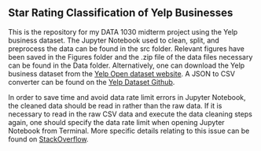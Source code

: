 ## Star Rating Classification of Yelp Businesses

This is the repository for my DATA 1030 midterm project using the Yelp business dataset.
The Jupyter Notebook used to clean, split, and preprocess the data can be found in the src folder. 
Relevant figures have been saved in the Figures folder and the .zip file of the data files necessary can be found in the Data folder.
Alternatively, one can download the Yelp business dataset from the [Yelp Open dataset website](https://www.yelp.com/dataset).
A JSON to CSV converter can be found on the [Yelp Dataset Github](https://github.com/Yelp/dataset-examples).

In order to save time and avoid data rate limit errors in Jupyter Notebook, the cleaned data should be read in rather than the raw data.
If it is necessary to read in the raw CSV data and execute the data cleaning steps again, one should specify the data rate limit when opening Jupyter Notebook from Terminal. More specific details relating to this issue can be found on [StackOverflow](https://stackoverflow.com/questions/43288550/iopub-data-rate-exceeded-in-jupyter-notebook-when-viewing-image).
